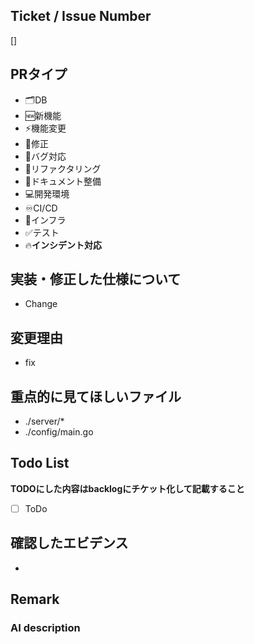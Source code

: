 ## Ticket / Issue Number
<!-- NotionのIDを入れてください -->
<!-- PRのタイトルを[Task_ID]にするとNotion側で勝手に紐づきます -->
[]

## PRタイプ
<!-- Pull Requestの種類を選択 -->
<!-- 必要なものだけ残す -->
* 🗂️DB
* 🆕新機能
* ⚡️機能変更
* 🔧修正
* 🐛バグ対応
* 🧹リファクタリング
* 📖ドキュメント整備
* 💻開発環境
* ♾️CI/CD
* 🚄インフラ
* ✅テスト
* 🔥**インシデント対応**

## 実装・修正した仕様について

<!-- 例): アカウント取得APIの実装 --->
<!-- 例): 登録ボタンの実装 --->
<!-- より詳細に、レビュアーに伝わるように --->

* Change

## 変更理由
<!-- 変更理由 -->

* fix

## 重点的に見てほしいファイル
<!--重点的に見てほしいファイル -->

* ./server/*
* ./config/main.go

## Todo List
<!-- やり残したこと/将来的にする予定のもの -->
**TODOにした内容はbacklogにチケット化して記載すること**

* [ ] ToDo

## 確認したエビデンス
<!-- 確認したログや画像・動画を添付する --->

*

## Remark
<!-- 補足事項 -->

### **AI description**
<!-- AIレビューの追記空間 -->
